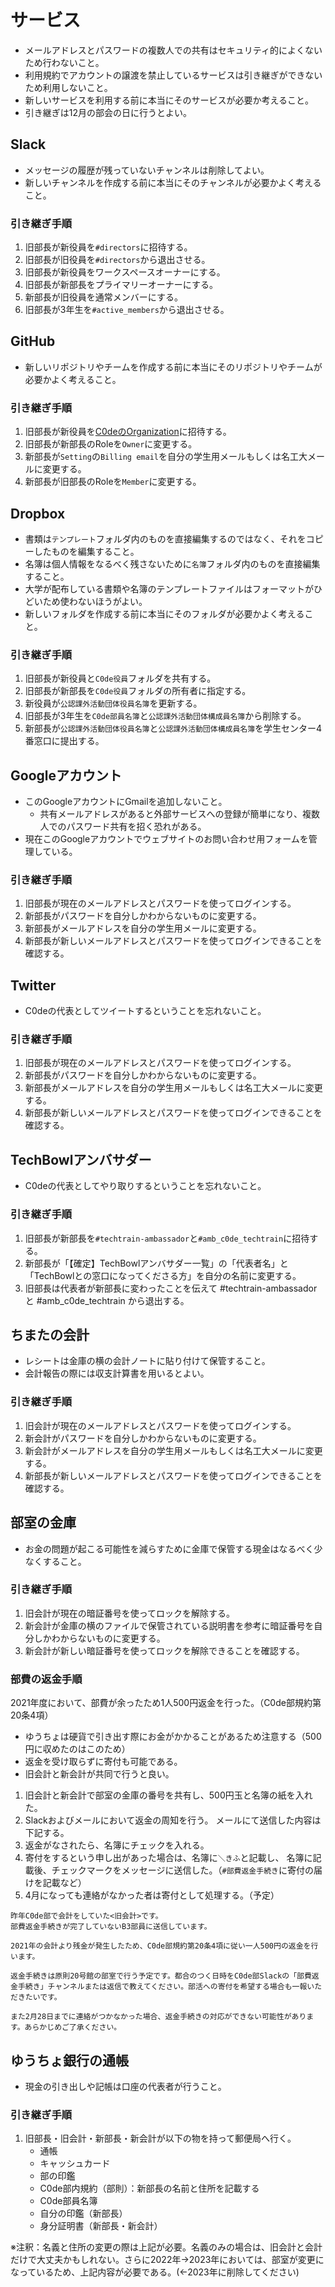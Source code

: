 # サービス
- メールアドレスとパスワードの複数人での共有はセキュリティ的によくないため行わないこと。
- 利用規約でアカウントの譲渡を禁止しているサービスは引き継ぎができないため利用しないこと。
- 新しいサービスを利用する前に本当にそのサービスが必要か考えること。
- 引き継ぎは12月の部会の日に行うとよい。

## Slack
- メッセージの履歴が残っていないチャンネルは削除してよい。
- 新しいチャンネルを作成する前に本当にそのチャンネルが必要かよく考えること。
### 引き継ぎ手順
1. 旧部長が新役員を`#directors`に招待する。
1. 旧部長が旧役員を`#directors`から退出させる。
1. 旧部長が新役員をワークスペースオーナーにする。
1. 旧部長が新部長をプライマリーオーナーにする。
1. 新部長が旧役員を通常メンバーにする。
1. 旧部長が3年生を`#active_members`から退出させる。

## GitHub
- 新しいリポジトリやチームを作成する前に本当にそのリポジトリやチームが必要かよく考えること。
### 引き継ぎ手順
1. 旧部長が新役員を[C0deのOrganization](https://github.com/c0demattari)に招待する。
1. 旧部長が新部長のRoleを`Owner`に変更する。
1. 新部長が`Setting`の`Billing email`を自分の学生用メールもしくは名工大メールに変更する。
1. 新部長が旧部長のRoleを`Member`に変更する。

## Dropbox
- 書類は`テンプレート`フォルダ内のものを直接編集するのではなく、それをコピーしたものを編集すること。
- 名簿は個人情報をなるべく残さないために`名簿`フォルダ内のものを直接編集すること。
- 大学が配布している書類や名簿のテンプレートファイルはフォーマットがひどいため使わないほうがよい。
- 新しいフォルダを作成する前に本当にそのフォルダが必要かよく考えること。
### 引き継ぎ手順
1. 旧部長が新役員と`C0de役員`フォルダを共有する。
1. 旧部長が新部長を`C0de役員`フォルダの所有者に指定する。
1. 新役員が`公認課外活動団体役員名簿`を更新する。
1. 旧部長が3年生を`C0de部員名簿`と`公認課外活動団体構成員名簿`から削除する。
1. 新部長が`公認課外活動団体役員名簿`と`公認課外活動団体構成員名簿`を学生センター4番窓口に提出する。

## Googleアカウント
- このGoogleアカウントにGmailを追加しないこと。
    - 共有メールアドレスがあると外部サービスへの登録が簡単になり、複数人でのパスワード共有を招く恐れがある。
- 現在このGoogleアカウントでウェブサイトのお問い合わせ用フォームを管理している。
### 引き継ぎ手順
1. 旧部長が現在のメールアドレスとパスワードを使ってログインする。
1. 新部長がパスワードを自分しかわからないものに変更する。
1. 新部長がメールアドレスを自分の学生用メールに変更する。
1. 新部長が新しいメールアドレスとパスワードを使ってログインできることを確認する。

## Twitter
- C0deの代表としてツイートするということを忘れないこと。
### 引き継ぎ手順
1. 旧部長が現在のメールアドレスとパスワードを使ってログインする。
1. 新部長がパスワードを自分しかわからないものに変更する。
1. 新部長がメールアドレスを自分の学生用メールもしくは名工大メールに変更する。
1. 新部長が新しいメールアドレスとパスワードを使ってログインできることを確認する。

## TechBowlアンバサダー
- C0deの代表としてやり取りするということを忘れないこと。
### 引き継ぎ手順
1. 旧部長が新部長を`#techtrain-ambassador`と`#amb_c0de_techtrain`に招待する。
1. 新部長が「【確定】TechBowlアンバサダー一覧」の「代表者名」と「TechBowlとの窓口になってくださる方」を自分の名前に変更する。
1. 旧部長は代表者が新部長に変わったことを伝えて #techtrain-ambassador と #amb_c0de_techtrain から退出する。

## ちまたの会計
- レシートは金庫の横の会計ノートに貼り付けて保管すること。
- 会計報告の際には収支計算書を用いるとよい。
### 引き継ぎ手順
1. 旧会計が現在のメールアドレスとパスワードを使ってログインする。
1. 新会計がパスワードを自分しかわからないものに変更する。
1. 新会計がメールアドレスを自分の学生用メールもしくは名工大メールに変更する。
1. 新部長が新しいメールアドレスとパスワードを使ってログインできることを確認する。

## 部室の金庫
- お金の問題が起こる可能性を減らすために金庫で保管する現金はなるべく少なくすること。
### 引き継ぎ手順
1. 旧会計が現在の暗証番号を使ってロックを解除する。
1. 新会計が金庫の横のファイルで保管されている説明書を参考に暗証番号を自分しかわからないものに変更する。
1. 新会計が新しい暗証番号を使ってロックを解除できることを確認する。

### 部費の返金手順

2021年度において、部費が余ったため1人500円返金を行った。（C0de部規約第20条4項）

- ゆうちょは硬貨で引き出す際にお金がかかることがあるため注意する（500円に収めたのはこのため）
- 返金を受け取らずに寄付も可能である。
- 旧会計と新会計が共同で行うと良い。

1. 旧会計と新会計で部室の金庫の番号を共有し、500円玉と名簿の紙を入れた。
2. Slackおよびメールにおいて返金の周知を行う。
   メールにて送信した内容は下記する。
3. 返金がなされたら、名簿にチェックを入れる。
4. 寄付をするという申し出があった場合は、名簿に`＼きふ`と記載し、
   名簿に記載後、チェックマークをメッセージに送信した。（`#部費返金手続き`に寄付の届けを記載など）
5. 4月になっても連絡がなかった者は寄付として処理する。（予定）

```
昨年C0de部で会計をしていた<旧会計>です。
部費返金手続きが完了していないB3部員に送信しています。

2021年の会計より残金が発生したため、C0de部規約第20条4項に従い一人500円の返金を行います。

返金手続きは原則20号館の部室で行う予定です。都合のつく日時をC0de部Slackの「部費返金手続き」チャンネルまたは返信で教えてください。部活への寄付を希望する場合も一報いただきたいです。

また2月28日までに連絡がつかなかった場合、返金手続きの対応ができない可能性があります。あらかじめご了承ください。
```

## ゆうちょ銀行の通帳

- 現金の引き出しや記帳は口座の代表者が行うこと。
### 引き継ぎ手順
1. 旧部長・旧会計・新部長・新会計が以下の物を持って郵便局へ行く。
    - 通帳
    - キャッシュカード
    - 部の印鑑
    - C0de部内規約（部則）：新部長の名前と住所を記載する
    - C0de部員名簿
    - 自分の印鑑（新部長）
    - 身分証明書（新部長・新会計）

​	※注釈：名義と住所の変更の際は上記が必要。名義のみの場合は、旧会計と会計だけで大丈夫かもしれない。さらに2022年→2023年においては、部室が変更になっているため、上記内容が必要である。(←2023年に削除してください)
